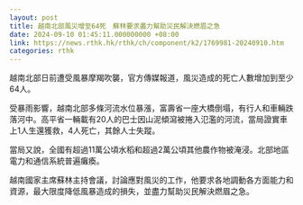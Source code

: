 ```yaml
---
layout: post
title: 越南北部風災增至64死　蘇林要求盡力幫助災民解決燃眉之急
date: 2024-09-10 01:45:11.000000000 +08:00
link: https://news.rthk.hk/rthk/ch/component/k2/1769981-20240910.htm
categories: rthk
---
```


越南北部日前遭受風暴摩羯吹襲，官方傳媒報道，風災造成的死亡人數增加到至少64人。

受暴雨影響，越南北部多條河流水位暴漲，富壽省一座大橋倒塌，有行人和車輛跌落河中。高平省一輛載有20人的巴士因山泥傾瀉被捲入氾濫的河流，當局證實車上1人生還獲救，4人死亡，其餘人士失蹤。

當局又說，全國有超過11萬公頃水稻和超過2萬公頃其他農作物被淹浸。北部地區電力和通信系統普遍癱瘓。

越南國家主席蘇林主持會議，討論應對風災的工作，他要求各地調動各方面能力和資源，最大限度降低風暴造成的損失，並盡力幫助災民解決燃眉之急。

